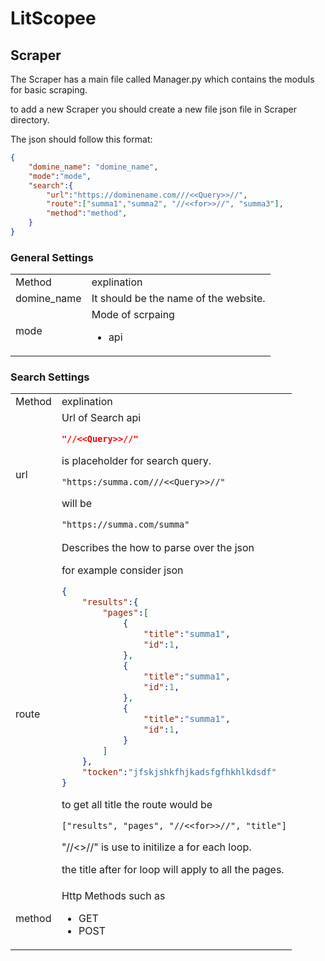 # LitScopee

## Scraper

The Scraper has a main file called Manager.py which contains the moduls for basic scraping.

to add a new Scraper you should create a new file json file in Scraper directory.

The json should follow this format:
```json
{
    "domine_name": "domine_name",
    "mode":"mode",
    "search":{
        "url":"https://dominename.com///<<Query>>//",
        "route":["summa1","summa2", "//<<for>>//", "summa3"],
        "method":"method",
    }
}
```
### General Settings
<table>
<tr>
<td> Method </td> <td> explination </td>
</tr>
<tr>
<td> domine_name </td>
<td> It should be the name of the website. </td>
</tr>
<tr>
<td> mode </td>
<td> Mode of scrpaing

* api 
</td>
</tr>
</table>

### Search Settings


<table>
<tr>
<td> Method </td> <td> explination </td>
</tr>
<tr>
<td> url </td>
<td> Url of Search api

```json
"//<<Query>>//" 
```
is placeholder for search query.
```
"https:/summa.com///<<Query>>//" 
```
will be
```
"https://summa.com/summa"
```
 </td>
</tr>
<tr>
<td> route </td>
<td> Describes the how to parse over the json



for example consider json

```json
{
    "results":{
        "pages":[
            {
                "title":"summa1",
                "id":1,
            },
            {
                "title":"summa1",
                "id":1,
            },
            {
                "title":"summa1",
                "id":1,
            }
        ]
    },
    "tocken":"jfskjshkfhjkadsfgfhkhlkdsdf"
}

```
 to get all title the route would be
```
["results", "pages", "//<<for>>//", "title"]
```

"//<<for>>//" is use to initilize a for each loop.

the title after for loop will apply to all the pages.


</td>
</tr>
</tr>
<tr>
<td> method </td>
<td> Http Methods such as 

* GET
* POST
</td>
</tr>
</table>

